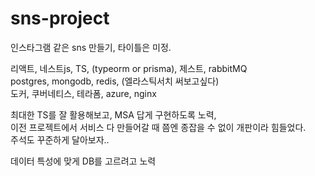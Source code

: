 # sns-project

인스타그램 같은 sns 만들기, 타이틀은 미정.

리액트, 네스트js, TS, (typeorm or prisma), 제스트, rabbitMQ  
postgres, mongodb, redis, (엘라스틱서치 써보고싶다)  
도커, 쿠버네티스, 테라폼, azure, nginx

최대한 TS를 잘 활용해보고, MSA 답게 구현하도록 노력,  
이전 프로젝트에서 서비스 다 만들어갈 때 쯤엔 종잡을 수 없이 개판이라 힘들었다.  
주석도 꾸준하게 달아보자..

데이터 특성에 맞게 DB를 고르려고 노력
